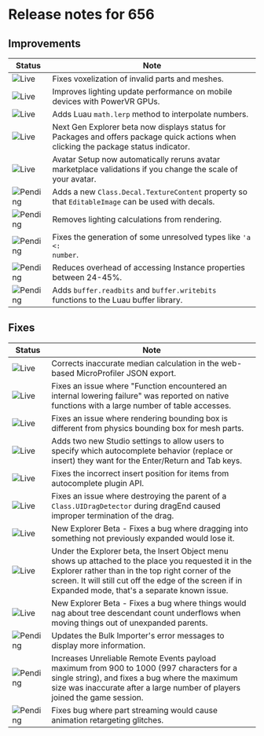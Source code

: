 # Release notes for 656

## Improvements

| Status | Note |
|--------|------|
| ![Live](https://img.shields.io/badge/Live-009E57?style=flat)  | Fixes voxelization of invalid parts and meshes. |
| ![Live](https://img.shields.io/badge/Live-009E57?style=flat)  | Improves lighting update performance on mobile devices with PowerVR GPUs. |
| ![Live](https://img.shields.io/badge/Live-009E57?style=flat)  | Adds Luau <code>math.lerp</code> method to interpolate numbers. |
| ![Live](https://img.shields.io/badge/Live-009E57?style=flat)  | Next Gen Explorer beta now displays status for Packages and offers package quick actions when clicking the package status indicator. |
| ![Live](https://img.shields.io/badge/Live-009E57?style=flat)  | Avatar Setup now automatically reruns avatar marketplace validations if you change the scale of your avatar. |
| ![Pending](https://img.shields.io/badge/Pending-DEA517?style=flat)  | Adds a new <code>Class.Decal.TextureContent</code> property so that <code>EditableImage</code> can be used with decals. |
| ![Pending](https://img.shields.io/badge/Pending-DEA517?style=flat)  | Removes lighting calculations from rendering. |
| ![Pending](https://img.shields.io/badge/Pending-DEA517?style=flat)  | Fixes the generation of some unresolved types like <code>'a <: number</code>. |
| ![Pending](https://img.shields.io/badge/Pending-DEA517?style=flat)  | Reduces overhead of accessing Instance properties between 24-45%. |
| ![Pending](https://img.shields.io/badge/Pending-DEA517?style=flat)  | Adds <code>buffer.readbits</code> and <code>buffer.writebits</code> functions to the Luau buffer library. |
## Fixes

| Status | Note |
|--------|------|
| ![Live](https://img.shields.io/badge/Live-009E57?style=flat)  | Corrects inaccurate median calculation in the web-based MicroProfiler JSON export. |
| ![Live](https://img.shields.io/badge/Live-009E57?style=flat)  | Fixes an issue where "Function encountered an internal lowering failure" was reported on native functions with a large number of table accesses. |
| ![Live](https://img.shields.io/badge/Live-009E57?style=flat)  | Fixes an issue where rendering bounding box is different from physics bounding box for mesh parts. |
| ![Live](https://img.shields.io/badge/Live-009E57?style=flat)  | Adds two new Studio settings to allow users to specify which autocomplete behavior (replace or insert) they want for the Enter/Return and Tab keys. |
| ![Live](https://img.shields.io/badge/Live-009E57?style=flat)  | Fixes the incorrect insert position for items from autocomplete plugin API. |
| ![Live](https://img.shields.io/badge/Live-009E57?style=flat)  | Fixes an issue where destroying the parent of a <code>Class.UIDragDetector</code> during dragEnd caused improper termination of the drag. |
| ![Live](https://img.shields.io/badge/Live-009E57?style=flat)  | New Explorer Beta - Fixes a bug where dragging into something not previously expanded would lose it. |
| ![Live](https://img.shields.io/badge/Live-009E57?style=flat)  | Under the Explorer beta, the Insert Object menu shows up attached to the place you requested it in the Explorer rather than in the top right corner of the screen. It will still cut off the edge of the screen if in Expanded mode, that's a separate known issue. |
| ![Live](https://img.shields.io/badge/Live-009E57?style=flat)  | New Explorer Beta - Fixes a bug where things would nag about tree descendant count underflows when moving things out of unexpanded parents. |
| ![Pending](https://img.shields.io/badge/Pending-DEA517?style=flat)  | Updates the Bulk Importer's error messages to display more information. |
| ![Pending](https://img.shields.io/badge/Pending-DEA517?style=flat)  | Increases Unreliable Remote Events payload maximum from 900 to 1000 (997 characters for a single string), and fixes a bug where the maximum size was inaccurate after a large number of players joined the game session. |
| ![Pending](https://img.shields.io/badge/Pending-DEA517?style=flat)  | Fixes bug where part streaming would cause animation retargeting glitches. |
